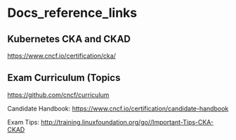 # Docs_reference_links

## Kubernetes CKA and CKAD ##
https://www.cncf.io/certification/cka/

## Exam Curriculum (Topics ##
https://github.com/cncf/curriculum

Candidate Handbook: https://www.cncf.io/certification/candidate-handbook

Exam Tips: http://training.linuxfoundation.org/go//Important-Tips-CKA-CKAD
